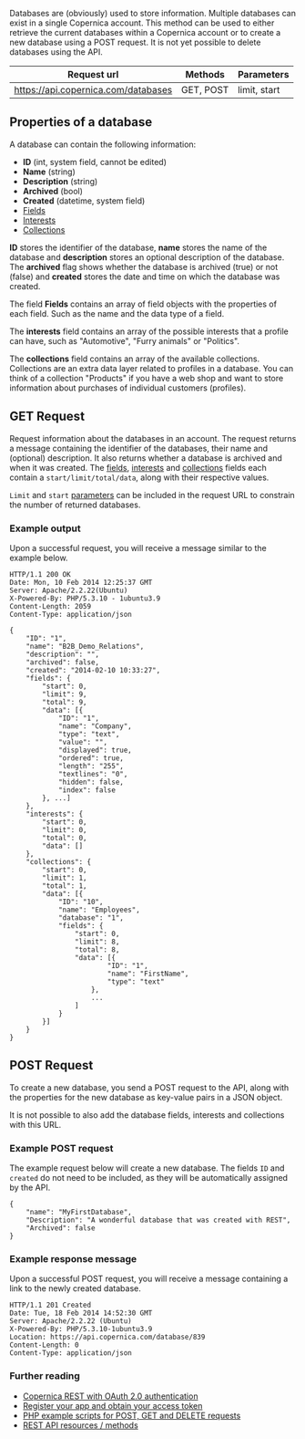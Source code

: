 Databases are (obviously) used to store information. Multiple databases
can exist in a single Copernica account. This method can be used to
either retrieve the current databases within a Copernica account or to
create a new database using a POST request. It is not yet possible to
delete databases using the API.

| Request url | Methods | Parameters |
| --- | --- | --- |
| https://api.copernica.com/databases | GET, POST | limit, start |

Properties of a database
------------------------

A database can contain the following information:

-   **ID** (int, system field, cannot be edited)
-   **Name** (string)
-   **Description** (string)
-   **Archived** (bool)
-   **Created** (datetime, system field)
-   [Fields](./database-fields.md)
-   [Interests](./database-interests.md)
-   [Collections](./database-collections.md)

**ID** stores the identifier of the database, **name** stores the name
of the database and **description** stores an optional description of
the database. The **archived** flag shows whether the database is
archived (true) or not (false) and **created** stores the date and time
on which the database was created.

The field **Fields** contains an array of field objects with the
properties of each field. Such as the name and the data type of a field.

The **interests** field contains an array of the possible interests that
a profile can have, such as "Automotive", "Furry animals" or "Politics".

The **collections** field contains an array of the available
collections. Collections are an extra data layer related to profiles in
a database. You can think of a collection "Products" if you have a web
shop and want to store information about purchases of individual
customers (profiles).

GET Request
-----------

Request information about the databases in an account. The request
returns a message containing the identifier of the databases, their name
and (optional) description. It also returns whether a database is
archived and when it was created. The [fields](./database-fields.md),
[interests](./database-interests.md) and [collections](./database-collections.md)
fields each contain a `start/limit/total/data`, along with their
respective values.

`Limit` and `start`
[parameters](./rest-api-parameters.md)
can be included in the request URL to constrain the number of returned
databases.

### Example output

Upon a successful request, you will receive a message similar to the
example below.

```
HTTP/1.1 200 OK
Date: Mon, 10 Feb 2014 12:25:37 GMT
Server: Apache/2.2.22(Ubuntu)
X-Powered-By: PHP/5.3.10 - 1ubuntu3.9
Content-Length: 2059
Content-Type: application/json

{
    "ID": "1",
    "name": "B2B_Demo_Relations",
    "description": "",
    "archived": false,
    "created": "2014-02-10 10:33:27",
    "fields": {
        "start": 0,
        "limit": 9,
        "total": 9,
        "data": [{
            "ID": "1",
            "name": "Company",
            "type": "text",
            "value": "",
            "displayed": true,
            "ordered": true,
            "length": "255",
            "textlines": "0",
            "hidden": false,
            "index": false
        }, ...]
    },
    "interests": {
        "start": 0,
        "limit": 0,
        "total": 0,
        "data": []
    },
    "collections": {
        "start": 0,
        "limit": 1,
        "total": 1,
        "data": [{
            "ID": "10",
            "name": "Employees",
            "database": "1",
            "fields": {
                "start": 0,
                "limit": 8,
                "total": 8,
                "data": [{
                        "ID": "1",
                        "name": "FirstName",
                        "type": "text"
                    },
                    ...
                ]
            }
        }]
    }
}
```

POST Request
------------

To create a new database, you send a POST request to the API, along with
the properties for the new database as key-value pairs in a JSON object.

It is not possible to also add the database fields, interests and
collections with this URL.

### Example POST request

The example request below will create a new database. The fields `ID`
and `created` do not need to be included, as they will be automatically
assigned by the API.

```
{
    "name": "MyFirstDatabase",
    "Description": "A wonderful database that was created with REST",
    "Archived": false
}
```

### Example response message

Upon a successful POST request, you will receive a message containing a
link to the newly created database.

```
HTTP/1.1 201 Created
Date: Tue, 18 Feb 2014 14:52:30 GMT
Server: Apache/2.2.22 (Ubuntu)
X-Powered-By: PHP/5.3.10-1ubuntu3.9
Location: https://api.copernica.com/database/839
Content-Length: 0
Content-Type: application/json
```

### Further reading

-   [Copernica REST with OAuth 2.0
    authentication](./setting-up-copernica-rest-service.md)
-   [Register your app and obtain your access
    token](./register-your-app-on-copernica-com.md)
-   [PHP example scripts for POST, GET and DELETE
    requests](./example-get-post-and-delete-requests.md)
-   [REST API resources / methods](./the-copernica-rest-api.md)

